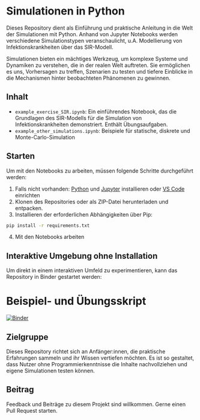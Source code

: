 # Simulationen in Python

Dieses Repository dient als Einführung und praktische Anleitung in die Welt der Simulationen mit Python. Anhand von Jupyter Notebooks werden verschiedene Simulationstypen veranschaulicht, u.A. Modellierung von Infektionskrankheiten über das SIR-Modell.

Simulationen bieten ein mächtiges Werkzeug, um komplexe Systeme und Dynamiken zu verstehen, die in der realen Welt auftreten. Sie ermöglichen es uns, Vorhersagen zu treffen, Szenarien zu testen und tiefere Einblicke in die Mechanismen hinter beobachteten Phänomenen zu gewinnen.

## Inhalt

- `example_exercise_SIR.ipynb`: Ein einführendes Notebook, das die Grundlagen des SIR-Modells für die Simulation von Infektionskrankheiten demonstriert. Enthält Übungsaufgaben.
- `example_other_simulations.ipynb`: Beispiele für statische, diskrete und Monte-Carlo-Simulation



## Starten

Um mit den Notebooks zu arbeiten, müssen folgende Schritte durchgeführt werden:


1. Falls nicht vorhanden: [Python](https://www.python.org/downloads/) und [Jupyter](https://jupyter.org/install) installieren oder [VS Code](https://github.com/STEMJulesCoast/CO2_Emissions/blob/5b73a4c37699245143b63fa18969e78a799a6a94/README.md)  einrichten
2. Klonen des Repositories oder als ZIP-Datei herunterladen und entpacken.
3. Installieren der erforderlichen Abhängigkeiten über Pip:
```bash
pip install -r requirements.txt
```
4. Mit den Notebooks arbeiten

## Interaktive Umgebung ohne Installation

Um direkt in einem interaktiven Umfeld zu experimentieren, kann das Repository in Binder gestartet werden:

# Beispiel- und Übungsskript  

[![Binder](https://mybinder.org/badge_logo.svg)](https://mybinder.org/v2/gh/STEMJulesCoast/HandsOn_Simulations/main?labpath=example_exercise_SIR.ipynb)



## Zielgruppe

Dieses Repository richtet sich an Anfänger:innen, die praktische Erfahrungen sammeln und ihr Wissen vertiefen möchten. Es ist so gestaltet, dass Nutzer ohne Programmierkenntnisse die Inhalte nachvollziehen und eigene Simulationen testen können.

## Beitrag

Feedback und Beiträge zu diesem Projekt sind willkommen. Gerne einen Pull Request starten.
